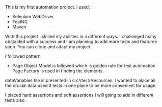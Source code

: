 This is my first automation project. I used:

  - Selenium WebDriver
  - TestNG 
  - Maven 

With this project I skilled my abilities in a different ways. I challenged many obstacled with a success and I am planning to add more tests and features soon.
You can clone and adapt my project. 

I followed pattern
 - Page Object Model is followed which is golden rule for test automation. Page Factory is used in finding the elements.

dataVariables file is presented in src//test//resources. I wanted to place all the crucial data used it tests in one place to be more convenient for usage.

I placed hard assertions and soft assertions I will going to add in different tests also.
